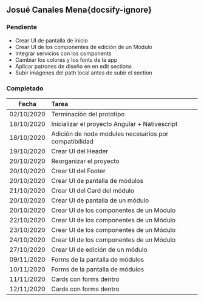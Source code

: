 ## Josué Canales Mena{docsify-ignore}

### Pendiente
* Crear UI de pantalla de inicio
* Crear UI de los componentes de edición de un Módulo
* Integrar servicios con los components
* Cambiar los colores y los fonts de la app
* Aplicar patrones de diseño en en edit sections
* Subir imágenes del path local antes de subir el section

### Completado
| Fecha | Tarea | 
| :---: | :--- |
| 02/10/2020 | Terminación del prototipo |
| 18/10/2020 | Inicializar el proyecto Angular + Nativescript |
| 18/10/2020 | Adición de node modules necesarios por compatibilidad |
| 19/10/2020 | Crear UI del Header |
| 20/10/2020 | Reorganizar el proyecto |
| 20/10/2020 | Crear UI del Footer |
| 20/10/2020 | Crear UI de pantalla de módulos |
| 21/10/2020 | Crear UI del Card del módulo |
| 20/10/2020 | Crear UI de pantalla de un módulo |
| 20/10/2020 | Crear UI de los componentes de un Módulo |
| 22/10/2020 | Crear UI de los componentes de un Módulo |
| 23/10/2020 | Crear UI de los componentes de un Módulo |
| 24/10/2020 | Crear UI de los componentes de un Módulo |
| 27/10/2020 | Crear UI de edición de un módulo |
| 09/11/2020 | Forms de la pantalla de módulos  |
| 10/11/2020 | Forms de la pantalla de módulos  |
| 11/11/2020 | Cards con forms dentro  |
| 12/11/2020 | Cards con forms dentro  |